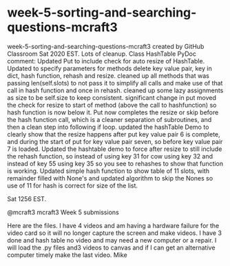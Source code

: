 # week-5-sorting-and-searching-questions-mcraft3
week-5-sorting-and-searching-questions-mcraft3 created by GitHub Classroom
Sat 2020 EST.
Lots of cleanup.
Class HashTable PyDoc comment: 
Updated Put to include check for auto resize of HashTable.
Updated to specify parameters for methods delete key value pair, key in dict, hash function, rehash and resize. cleaned up all methods that was passing len(self.slots) to not pass it to simplify all calls and make use of that call in hash function and once in rehash.  cleaned up some lazy assignments as size to be self.size to keep consistent. significant change in put moved the check for resize to start of method (above the call to hashfunction) so hash function is now below it. Put now completes the resize or skip before the hash function call, which is a cleaner separation of subroutines, and then a clean step into following if loop.  updated the hashTable Demo to clearly show that the resize happens after put key value pair 6 is complete, and during the start of put for key value pair seven, so before key value pair 7 is loaded. Updated the hashtable demo to force after resize to still include the rehash function, so instead of using key 31 for cow using key 32 and instead of key 55 using key 35 so you see to rehashes to show that function is working. Updated simple hash function to show table of 11 slots, with remainder filled with None's and updated algorithm to skip the Nones so use of 11 for hash is correct for size of the list.


Sat 1256 EST. 

@mcraft3
mcraft3 Week 5 submissions

Here are the files. I have 4 videos and am having a hardware failure for the video card 
so it will no longer capture the screen and make videos. I have 3 done and hash table no 
video and may need a new computer or a repair. I will load the .py files and3 videos to 
canvas and if I can get an alternative computer timely make the last video. Mike
